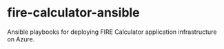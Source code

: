 # fire-calculator-ansible
Ansible playbooks for deploying FIRE Calculator application infrastructure on Azure.
